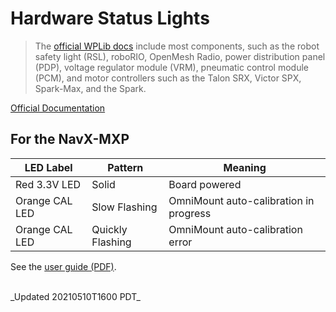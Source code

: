 # Hardware Status Lights

> The [official WPLib docs](https://docs.wpilib.org/en/stable/docs/hardware/hardware-basics/status-lights-ref.html) include most components, such as the robot safety light (RSL), roboRIO, OpenMesh Radio, power distribution panel (PDP), voltage regulator module (VRM), pneumatic control module (PCM), and motor controllers such as the Talon SRX, Victor SPX, Spark-Max, and the Spark.

[Official Documentation](https://docs.wpilib.org/en/stable/docs/hardware/hardware-basics/status-lights-ref.html)

## For the NavX-MXP

|   LED Label       |   Pattern         |   Meaning         |
|   -----           |   -----           |   -----           |
|   Red 3.3V LED    |   Solid           |   Board powered   |
|   Orange CAL LED  |   Slow Flashing   |   OmniMount auto-calibration in progress  |
|   Orange CAL LED  |   Quickly Flashing    |   OmniMount auto-calibration error  |

See the [user guide (PDF)](https://pdocs.kauailabs.com/navx-mxp/wp-content/uploads/2019/02/navx-mxp_robotics_navigation_sensor_user_guide.pdf).

<br>
_Updated 20210510T1600 PDT_
